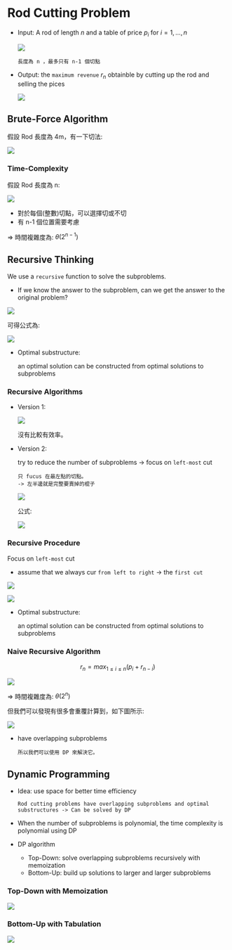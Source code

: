 # Rod Cutting Problem

- Input: A rod of length $n$ and a table of price $p_i$ for $i = 1, ..., n$

    ![](images/rod_cutting_1.png)

    ```
    長度為 n ，最多只有 n-1 個切點
    ```

- Output: the `maximum revenue` $r_n$ obtainble by cutting up the rod and selling the pices

    ![](images/rod_cutting_2.png)

## Brute-Force Algorithm

假設 Rod 長度為 4m，有一下切法:

![](images/rod_cutting_bf.png)

### Time-Complexity

假設 Rod 長度為 n:

![](images/rod_cutting_3.png)

- 對於每個(整數)切點，可以選擇切或不切
- 有 n-1 個位置需要考慮

=> 時間複雜度為: $\theta(2^{n-1})$

## Recursive Thinking

We use a `recursive` function to solve the subproblems.

- If we know the answer to the subproblem, can we get the answer to the original problem?

![](images/rod_cutting_4.png)

可得公式為:

![](images/rod_cutting_recursive.png)

- Optimal substructure:

    an optimal solution can be constructed from optimal solutions to subproblems

### Recursive Algorithms

- Version 1:

    ![](images/rod_cutting_recursive.png)

    沒有比較有效率。

- Version 2:

    try to reduce the number of subproblems -> focus on `left-most` cut

    ```
    只 fucus 在最左點的切點。
    -> 左半邊就是完整要賣掉的棍子
    ```

    ![](images/rod_cutting_5.png)

    公式:

    ![](images/rod_cutting_recursive_2.png)

### Recursive Procedure

Focus on `left-most` cut

- assume that we always cur `from left to right` -> the `first cut`

![](images/rod_cutting_recursive_3.png)

![](images/rod_cutting_recursive_4.png)

- Optimal substructure:

    an optimal solution can be constructed from optimal solutions to subproblems

### Naive Recursive Algorithm

$$ r_n = max_{1\leq i \leq n}(p_i+r_{n-i}) $$

![](images/rod_cutting_recursive_5.png)

=> 時間複雜度為: $\theta(2^{n})$

但我們可以發現有很多會重覆計算到，如下圖所示:

![](images/rod_cutting_recursive_6.png)

- have overlapping subproblems

    ```
    所以我們可以使用 DP 來解決它。
    ```

## Dynamic Programming

- Idea: use space for better time efficiency

    `Rod cutting problems have overlapping subproblems and optimal substructures -> Can be solved by DP`

- When the number of subproblems is polynomial, the time complexity is polynomial using DP

- DP algorithm
  - Top-Down: solve overlapping subproblems recursively with memoization
  - Bottom-Up: build up solutions to larger and larger subproblems

### Top-Down with Memoization

![](images/rod_cutting_top_down.png)

### Bottom-Up with Tabulation

![](images/rod_cutting_bottom_up.png)
